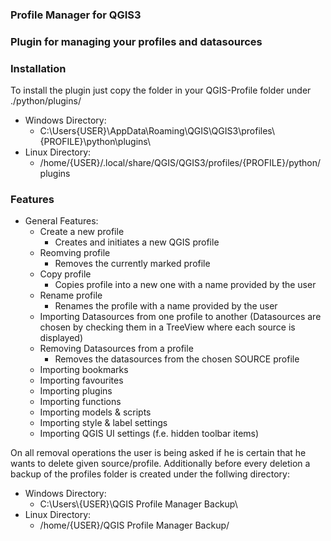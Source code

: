 ### Profile Manager for QGIS3 ###

### Plugin for managing your profiles and datasources ###

### Installation ###

To install the plugin just copy the folder in your QGIS-Profile folder under ./python/plugins/

- Windows Directory:
    - C:\Users\{USER}\AppData\Roaming\QGIS\QGIS3\profiles\\{PROFILE}\python\plugins\
- Linux Directory:
    - /home/{USER}/.local/share/QGIS/QGIS3/profiles/{PROFILE}/python/plugins

### Features ###

- General Features:
    - Create a new profile
        - Creates and initiates a new QGIS profile
    - Reomving profile
        - Removes the currently marked profile
    - Copy profile
        - Copies profile into a new one with a name provided by the user
    - Rename profile
        - Renames the profile with a name provided by the user
    - Importing Datasources from one profile to another
        (Datasources are chosen by checking them in a TreeView where each source is displayed)
    - Removing Datasources from a profile
        - Removes the datasources from the chosen SOURCE profile
    - Importing bookmarks
    - Importing favourites
    - Importing plugins
    - Importing functions
    - Importing models & scripts
    - Importing style & label settings
    - Importing QGIS UI settings (f.e. hidden toolbar items)
    
On all removal operations the user is being asked if he is certain that he wants to delete given source/profile.
Additionally before every deletion a backup of the profiles folder is created under the follwing directory:
- Windows Directory:
    - C:\Users\\{USER}\QGIS Profile Manager Backup\
- Linux Directory:
    - /home/{USER}/QGIS Profile Manager Backup/

